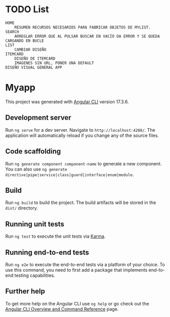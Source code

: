 # TODO List
	HOME
		RESUMEN RECURSOS NECESARIOS PARA FABRICAR OBJETOS DE MYLIST.
	SEARCH
		ARREGLAR ERROR QUE AL PULSAR BUSCAR EN VACÍO DA ERROR Y SE QUEDA CARGANDO EN BUCLE
	LIST
		CAMBIAR DISEÑO
	ITEMCARD
		DISEÑO DE ITEMCARD
		IMAGENES SIN URL, PONER UNA DEFAULT
	DISEÑO VISUAL GENERAL APP

# Myapp

This project was generated with [Angular CLI](https://github.com/angular/angular-cli) version 17.3.6.

## Development server

Run `ng serve` for a dev server. Navigate to `http://localhost:4200/`. The application will automatically reload if you change any of the source files.

## Code scaffolding

Run `ng generate component component-name` to generate a new component. You can also use `ng generate directive|pipe|service|class|guard|interface|enum|module`.

## Build

Run `ng build` to build the project. The build artifacts will be stored in the `dist/` directory.

## Running unit tests

Run `ng test` to execute the unit tests via [Karma](https://karma-runner.github.io).

## Running end-to-end tests

Run `ng e2e` to execute the end-to-end tests via a platform of your choice. To use this command, you need to first add a package that implements end-to-end testing capabilities.

## Further help

To get more help on the Angular CLI use `ng help` or go check out the [Angular CLI Overview and Command Reference](https://angular.io/cli) page.
